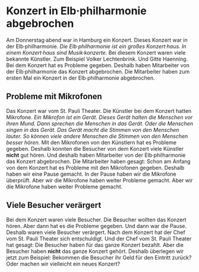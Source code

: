 # Konzert in Elb·philharmonie abgebrochen

Am Donnerstag·abend war in Hamburg ein Konzert. Dieses Konzert war in der Elb·philharmonie. 
*Die Elb·philharmonie ist ein großes Konzert·haus.* 
*In einem Konzert·haus sind Musik·konzerte.* Bei diesem Konzert waren viele bekannte Künstler. Zum Beispiel Volker Lechtenbrink. Und Gitte Haenning. Bei dem Konzert hat es Probleme gegeben. Deshalb haben Mitarbeiter von der Elb·philharmonie das Konzert abgebrochen. Die Mitarbeiter haben zum ersten Mal ein Konzert in der Elb·philharmonie abgebrochen. 

## Probleme mit Mikrofonen
Das Konzert war vom St. Pauli Theater. Die Künstler bei dem Konzert hatten Mikrofone. 
*Ein Mikrofon ist ein Gerät.* 
*Dieses Gerät halten die Menschen vor ihren Mund.* 
*Dann sprechen die Menschen in das Gerät.* 
*Oder die Menschen singen in das Gerät.* 
*Das Gerät macht die Stimmen von den Menschen lauter.* 
*So können viele andere Menschen die Stimmen von den Menschen besser hören.* Mit den Mikrofonen von den Künstlern hat es Probleme gegeben. Deshalb konnten die Besucher von dem Konzert viele Künstler **nicht** gut hören. Und deshalb haben Mitarbeiter von der Elb·philharmonie das Konzert abgebrochen. Die Mitarbeiter haben gesagt: Schon am Anfang von dem Konzert hat es Probleme mit den Mikrofonen gegeben. Deshalb haben wir eine Pause gemacht. In der Pause haben wir die Mikrofone überprüft. Aber wir die Mikrofone haben weiter Probleme gemacht. Aber wir die Mikrofone haben weiter Probleme gemacht. 

## Viele Besucher verärgert
Bei dem Konzert waren viele Besucher. Die Besucher wollten das Konzert hören. Aber dann hat es die Probleme gegeben. Und dann war die Pause. Deshalb waren viele Besucher verärgert. 
Nach dem Konzert hat der Chef vom St. Pauli Theater sich entschuldigt. Und der Chef vom St. Pauli Theater hat gesagt: Die Besucher haben für das ganze Konzert bezahlt. Aber die Besucher haben **nicht** das ganze Konzert gehört. Deshalb überlegen wir jetzt zum Beispiel: Bekommen die Besucher ihr Geld für den Eintritt zurück? Oder machen wir vielleicht ein neues Konzert? 
